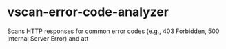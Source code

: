# vscan-error-code-analyzer
Scans HTTP responses for common error codes (e.g., 403 Forbidden, 500 Internal Server Error) and att
